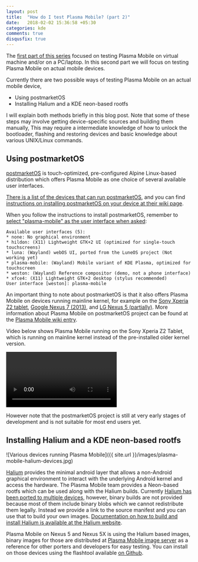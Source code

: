 ```yaml
---
layout: post
title:  "How do I test Plasma Mobile? (part 2)"
date:   2018-02-02 15:36:58 +05:30
categories: kde
comments: true
disqusfix: true
---
```


The [first part of this series](http://blog.bshah.in/2018/01/26/trying-out-plasma-mobile/) focused on testing Plasma Mobile on virtual machine and/or on a PC/laptop. In this second part we will focus on testing Plasma Mobile on actual mobile devices.

Currently there are two possible ways of testing Plasma Mobile on an actual mobile device,

- Using postmarketOS
- Installing Halium and a KDE neon-based rootfs

I will explain both methods briefly in this blog post. Note that some of these steps may involve getting device-specific sources and building them manually, This may require a intermediate knowledge of how to unlock the bootloader, flashing and restoring devices and basic knowledge about various UNIX/Linux commands.

## Using postmarketOS

[postmarketOS](https://postmarketos.org) is touch-optimized, pre-configured Alpine Linux-based distribution which offers Plasma Mobile as one choice of several available user interfaces.

[There is a list of the devices that  can run postmarketOS](https://wiki.postmarketos.org/wiki/Devices), and you can find [instructions on installing postmarketOS on your device at their wiki page](https://wiki.postmarketos.org/wiki/Installation_guide).

When you follow the instructions to install postmarketOS, remember to [select "plasma-mobile" as the user interface when asked](https://wiki.postmarketos.org/wiki/Installation_guide#User_interface):

```
Available user interfaces (5):
* none: No graphical environment
* hildon: (X11) Lightweight GTK+2 UI (optimized for single-touch touchscreens)
* luna: (Wayland) webOS UI, ported from the LuneOS project (Not working yet)
* plasma-mobile: (Wayland) Mobile variant of KDE Plasma, optimized for touchscreen
* weston: (Wayland) Reference compositor (demo, not a phone interface)
* xfce4: (X11) Lightweight GTK+2 desktop (stylus recommended)
User interface [weston]: plasma-mobile
```

An important thing to note about postmarketOS is that it also offers Plasma Mobile on devices running mainline kernel, for example on the [Sony Xperia Z2 tablet](https://wiki.postmarketos.org/wiki/Sony_Xperia_Z2_Tablet_(sony-castor-windy)), [Google Nexus 7 (2013)](https://wiki.postmarketos.org/wiki/Google_Nexus_7_2013_(asus-flo)), and [LG Nexus 5 (partially)](https://wiki.postmarketos.org/wiki/Google_Nexus_5_(lg-hammerhead)). More information about Plasma Mobile on postmarketOS project can be found at the [Plasma Mobile wiki entry](https://wiki.postmarketos.org/wiki/Plasma_Mobile).

Video below shows Plasma Mobile running on the Sony Xperia Z2 Tablet, which is running on mainline kernel instead of the pre-installed older kernel version.

<video controls>

    <source src="https://postmarketos.org/static/video/2017-12/plasma-castor.mp4" type="video/mp4"/>

</video>

However note that the postmarketOS project is still at very early stages of development and is not suitable for most end users yet.

## Installing Halium and a KDE neon-based rootfs

![Various devices running Plasma Mobile]({{ site.url }}/images/plasma-mobile-halium-devices.jpg)

[Halium](https://halium.org) provides the minimal android layer that allows a non-Android graphical environment to interact with the underlying Android kernel and access the hardware. The Plasma Mobile team provides a Neon-based rootfs which can be used along with the Halium builds. Currently [Halium has been ported to multiple devices](https://github.com/halium/projectmanagement/issues?q=is%3Aissue+is%3Aopen+label%3APorts), however, binary builds are not provided because most of them include binary blobs which we cannot redistribute them legally. Instead we provide a link to the source manifest and you can use that to build your own images. [Documentation on how to build and install Halium is available at the Halium website](http://docs.halium.org/en/latest/).

Plasma Mobile on Nexus 5 and Nexus 5X is using the Halium based images, binary images for those are distributed at [Plasma Mobile image server](http://images.plasma-mobile.org/halium/) as a reference for other porters and developers for easy testing. You can install on those devices using the flashtool available [on Github](https://github.com/plasma-phone-packaging/pm-flashtool/).


